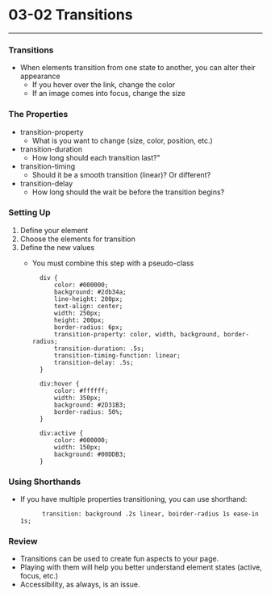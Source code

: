 #  03-02 Transitions

---

### Transitions 
- When elements transition from one state to another, you can alter their appearance
    - If you hover over the link, change the color
    - If an image comes into focus, change the size

### The Properties
- transition-property
    - What is you want to change (size, color, position, etc.)
- transition-duration
    - How long should each transition last?"
- transition-timing
    - Should it be a smooth transition (linear)? Or different?
- transition-delay
    - How long should the wait be before the transition begins?

### Setting Up
1. Define your element
2. Choose the elements for transition
3. Define the new values
    - You must combine this step with a pseudo-class

            div {
                color: #000000;
                background: #2db34a;
                line-height: 200px;
                text-align: center;
                width: 250px;
                height: 200px;
                border-radius: 6px;
                transition-property: color, width, background, border-radius;
                transition-duration: .5s;
                transition-timing-function: linear;
                transition-delay: .5s;
            }

            div:hover {
                color: #ffffff;
                width: 350px;
                background: #2D31B3;
                border-radius: 50%;
            }

            div:active {
                color: #000000;
                width: 150px;
                background: #00DDB3;
            }


### Using Shorthands
- If you have multiple properties transitioning, you can use shorthand:

            transition: background .2s linear, boirder-radius 1s ease-in 1s;

### Review
- Transitions can be used to create fun aspects to your page.
- Playing with them will help you better understand element states (active, focus, etc.)
- Accessibility, as always, is an issue.